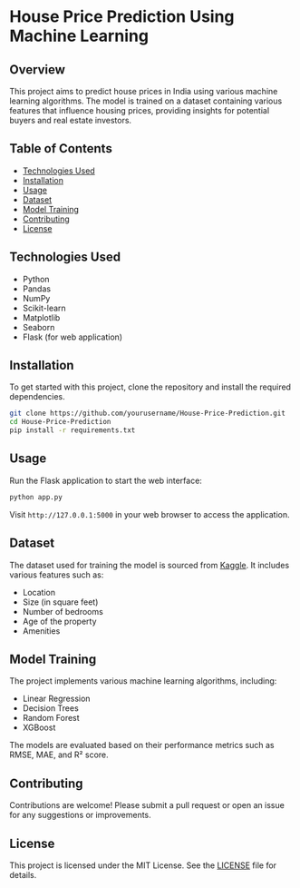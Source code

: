 # House Price Prediction Using Machine Learning

## Overview
This project aims to predict house prices in India using various machine learning algorithms. The model is trained on a dataset containing various features that influence housing prices, providing insights for potential buyers and real estate investors.

## Table of Contents
- [Technologies Used](#technologies-used)
- [Installation](#installation)
- [Usage](#usage)
- [Dataset](#dataset)
- [Model Training](#model-training)
- [Contributing](#contributing)
- [License](#license)

## Technologies Used
- Python
- Pandas
- NumPy
- Scikit-learn
- Matplotlib
- Seaborn
- Flask (for web application)

## Installation
To get started with this project, clone the repository and install the required dependencies.

```bash
git clone https://github.com/yourusername/House-Price-Prediction.git
cd House-Price-Prediction
pip install -r requirements.txt
```

## Usage
Run the Flask application to start the web interface:

```bash
python app.py
```

Visit `http://127.0.0.1:5000` in your web browser to access the application.

## Dataset
The dataset used for training the model is sourced from [Kaggle](https://www.kaggle.com/datasets/rohanrao/house-prices-in-india). It includes various features such as:
- Location
- Size (in square feet)
- Number of bedrooms
- Age of the property
- Amenities

## Model Training
The project implements various machine learning algorithms, including:
- Linear Regression
- Decision Trees
- Random Forest
- XGBoost

The models are evaluated based on their performance metrics such as RMSE, MAE, and R² score.

## Contributing
Contributions are welcome! Please submit a pull request or open an issue for any suggestions or improvements.

## License
This project is licensed under the MIT License. See the [LICENSE](LICENSE) file for details.